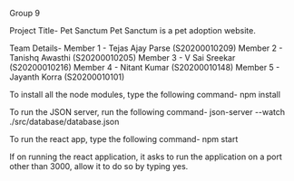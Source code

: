 Group 9

Project Title- Pet Sanctum
Pet Sanctum is a pet adoption website.

Team Details-
Member 1 - Tejas Ajay Parse (S20200010209)
Member 2 - Tanishq Awasthi (S20200010205)
Member 3 - V Sai Sreekar (S20200010216)
Member 4 - Nitant Kumar (S20200010148)
Member 5 - Jayanth Korra (S20200010101)

To install all the node modules, type the following command-
npm install

To run the JSON server, run the following command-
json-server --watch ./src/database/database.json

To run the react app, type the following command-
npm start

If on running the react application, it asks to run the application on a port other than 3000, allow it to do so by typing yes.
